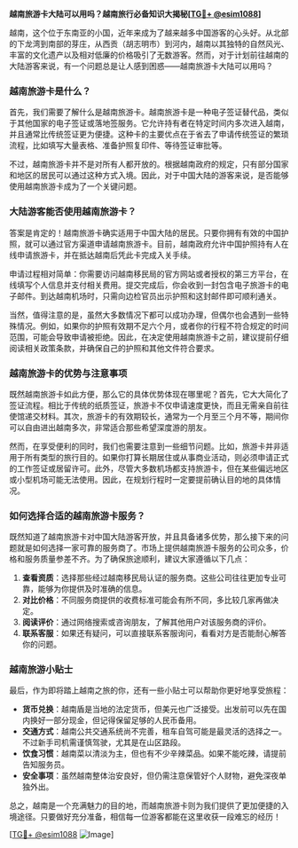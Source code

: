 **越南旅游卡大陆可以用吗？越南旅行必备知识大揭秘[[TG💪+ @esim1088](https://t.me/s/esim1088)]**

越南，这个位于东南亚的小国，近年来成为了越来越多中国游客的心头好。从北部的下龙湾到南部的芽庄，从西贡（胡志明市）到河内，越南以其独特的自然风光、丰富的文化遗产以及相对低廉的价格吸引了无数游客。然而，对于计划前往越南的大陆游客来说，有一个问题总是让人感到困惑——越南旅游卡大陆可以用吗？

### 越南旅游卡是什么？

首先，我们需要了解什么是越南旅游卡。越南旅游卡是一种电子签证替代品，类似于其他国家的电子签证或落地签服务。它允许持有者在特定时间内多次进入越南，并且通常比传统签证更为便捷。这种卡的主要优点在于省去了申请传统签证的繁琐流程，比如填写大量表格、准备护照复印件、等待签证审批等。

不过，越南旅游卡并不是对所有人都开放的。根据越南政府的规定，只有部分国家和地区的居民可以通过这种方式入境。因此，对于中国大陆的游客来说，是否能够使用越南旅游卡成为了一个关键问题。

### 大陆游客能否使用越南旅游卡？

答案是肯定的！越南旅游卡确实适用于中国大陆的居民。只要你拥有有效的中国护照，就可以通过官方渠道申请越南旅游卡。目前，越南政府允许中国护照持有人在线申请旅游卡，并在抵达越南后凭此卡完成入关手续。

申请过程相对简单：你需要访问越南移民局的官方网站或者授权的第三方平台，在线填写个人信息并支付相关费用。提交完成后，你会收到一封包含电子旅游卡的电子邮件。到达越南机场时，只需向边检官员出示护照和这封邮件即可顺利通关。

当然，值得注意的是，虽然大多数情况下都可以成功办理，但偶尔也会遇到一些特殊情况。例如，如果你的护照有效期不足六个月，或者你的行程不符合规定的时间范围，可能会导致申请被拒绝。因此，在决定使用越南旅游卡之前，建议提前仔细阅读相关政策条款，并确保自己的护照和其他文件符合要求。

### 越南旅游卡的优势与注意事项

既然越南旅游卡如此方便，那么它的具体优势体现在哪里呢？首先，它大大简化了签证流程。相比于传统的纸质签证，旅游卡不仅申请速度更快，而且无需亲自前往使馆递交材料。其次，旅游卡的有效期较长，通常为一个月至三个月不等，期间你可以自由进出越南多次，非常适合那些希望深度游的朋友。

然而，在享受便利的同时，我们也需要注意到一些细节问题。比如，旅游卡并非适用于所有类型的旅行目的。如果你打算长期居住或从事商业活动，则必须申请正式的工作签证或居留许可。此外，尽管大多数机场都支持旅游卡，但在某些偏远地区或小型机场可能无法使用。因此，在规划行程时一定要提前确认目的地的具体情况。

### 如何选择合适的越南旅游卡服务？

既然知道了越南旅游卡对中国大陆游客开放，并且具备诸多优势，那么接下来的问题就是如何选择一家可靠的服务商了。市场上提供越南旅游卡服务的公司众多，价格和服务质量参差不齐。为了确保旅途顺利，建议大家遵循以下几点：

1. **查看资质**：选择那些经过越南移民局认证的服务商。这些公司往往更加专业可靠，能够为你提供及时准确的信息。
2. **对比价格**：不同服务商提供的收费标准可能会有所不同，多比较几家再做决定。
3. **阅读评价**：通过网络搜索或咨询朋友，了解其他用户对该服务商的评价。
4. **联系客服**：如果还有疑问，可以直接联系客服询问，看看对方是否能耐心解答你的问题。

### 越南旅游小贴士

最后，作为即将踏上越南之旅的你，还有一些小贴士可以帮助你更好地享受旅程：

- **货币兑换**：越南盾是当地的法定货币，但美元也广泛接受。出发前可以先在国内换好一部分现金，但记得保留足够的人民币备用。
- **交通方式**：越南公共交通系统尚不完善，租车自驾可能是最灵活的选择之一。不过新手司机需谨慎驾驶，尤其是在山区路段。
- **饮食习惯**：越南菜以清淡为主，但也有不少辛辣菜品。如果不能吃辣，请提前告知服务员。
- **安全事项**：虽然越南整体治安良好，但仍需注意保管好个人财物，避免深夜单独外出。

总之，越南是一个充满魅力的目的地，而越南旅游卡则为我们提供了更加便捷的入境途径。只要做好充分准备，相信每一位游客都能在这里收获一段难忘的经历！

[[TG💪+ @esim1088](https://t.me/s/esim1088) ![Image](https://i.postimg.cc/4NQfJmqS/Snipaste-2025-05-13-00-14-12.png)]